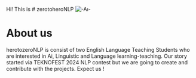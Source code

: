 Hi! This is # zerotoheroNLP
![-Aı-](https://github.com/yeneralacyr/zerotoheroNLP/assets/73491058/f41b06c0-6f39-4336-b814-85847074e861)


About us
=======
herotozeroNLP is consist of two English Language Teaching Students who are interested in Ai, Linguistic and Language learning-teaching. Our story started via TEKNOFEST 2024 NLP contest but we are going to create and contribute with the projects. Expect us !
